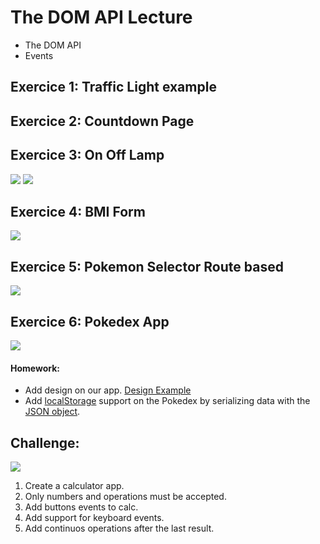 # The DOM API Lecture

- The DOM API
- Events

## Exercice 1: Traffic Light example

## Exercice 2: Countdown Page

## Exercice 3: On Off Lamp
![](http://www.infosoft.bl.ee/exemplos/javascript/imagens/off.png)
![](http://www.infosoft.bl.ee/exemplos/javascript/imagens/on.png)

## Exercice 4: BMI Form
![](https://livecode.com/wp-content/uploads/2016/05/img1.png)

## Exercice 5: Pokemon Selector Route based
![](https://css-tricks.com/wp-content/uploads/2018/02/complete-app.png)

## Exercice 6: Pokedex App
![](https://camo.githubusercontent.com/55add6eb6dafa52672470ab08622f2363d10a974/68747470733a2f2f692e6779617a6f2e636f6d2f61646363343637356364343636313935616466373237626138613332623534342e676966)

#### Homework:
- Add design on our app. [Design Example](https://cdn.dribbble.com/users/1312010/screenshots/4249717/frame__1_.png)
- Add [localStorage](https://developer.mozilla.org/en-US/docs/Web/API/Window/localStorage) support on the Pokedex by serializing data with the [JSON object](https://developer.mozilla.org/en-US/docs/Web/JavaScript/Reference/Global_Objects/JSON).

## Challenge:
![](https://cdn-images-1.medium.com/max/800/0*KeTv1DA9IPJ6SI_s.gif)

1. Create a calculator app.
2. Only numbers and operations must be accepted.
3. Add buttons events to calc.
4. Add support for keyboard events.
5. Add continuos operations after the last result.
